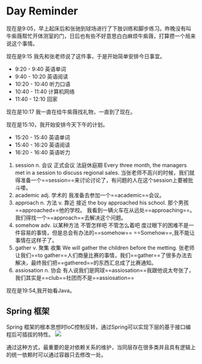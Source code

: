 
# Day Reminder

现在是9:05，早上起床后和张驰到球场进行了下肢训练和脚步练习。昨晚没有叫牛紫薇帮忙开体测室的门，日后也有些不好意思白白麻烦牛紫薇，打算攒一个局来说这个事情。

现在是9:15 我先和张老师说了这件事，于是开始简单安排今日事宜。

- 9:20 - 9:40 英语单词
- 9:40 - 10:20 英语阅读
- 10:20 - 10:40 听力口语
- 10:40 - 11:40 计算机网络
- 11:40 - 12:10 回家

现在是10:17 我一直在给牛紫薇找礼物，一直到了现在。

现在是15:10，我开始安排今天下午的计划。

- 15:20 - 15:40 英语单词
- 15:40 - 16:20 英语阅读
- 16:20 - 16:40 英语听力

1. session n. 会议 正式会议 法庭休庭期
   Every three month, the managers met in a session to discuss regional sales.
   当张老师不高兴的时候，我们就得准备一个==session==来讨论讨论了，有问题的人在这个session上要被批斗喽。
2. academic adj. 学术的
   我准备去参加一个==academic==会议。
3. approach n. 方法 v. 靠近 接近
   the boy approached his school.
   那个男孩==approached==他的学校。
   我看到一辆火车在从远处==approaching==。
   我们得找一个==approach==去解决这个问题。
4. somehow adv. 以某种方法 不管怎样吧 不管怎么着吧
   度过眼下的困难不是一件容易的事情，但是总会有办法的==somehow==
   ==Somehow==,我不能让事情在这样子了。
5. gather v. 聚集 收集
   We  will gather the children before the metting.
   张老师让我们==to gather==人们商量比赛的事情，我们==gather==了很多办法去解决，最终我们把==gathered==的东西汇总成了比赛通知。
6. assiosation n. 协会
   有人说我们是网球==assiosation==我跟他说太夸张了，我们其实是==club==社团而不是==assiosation== 


现在是19:54,我开始看Java。

## Spring 框架

Spring 框架的根本思想时IoC控制反转，通过Spring可以实现下层的基于接口编程后可插拔的特性。
![](https://pic4.zhimg.com/80/v2-e9e24489bdb67c7193cff5cefac5fee3_1440w.webp)

通过这种方式，最重要的是对依赖关系的维护，当同层存在很多类并且具有逻辑上的统一依赖时可以通过容器只去修改一处。